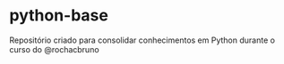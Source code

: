 # python-base
Repositório criado para consolidar conhecimentos em Python durante o curso do @rochacbruno
